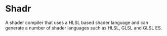 # Shadr
A shader compiler that uses a HLSL based shader language and can generate a number of shader languages such as HLSL, GLSL and GLSL ES.
